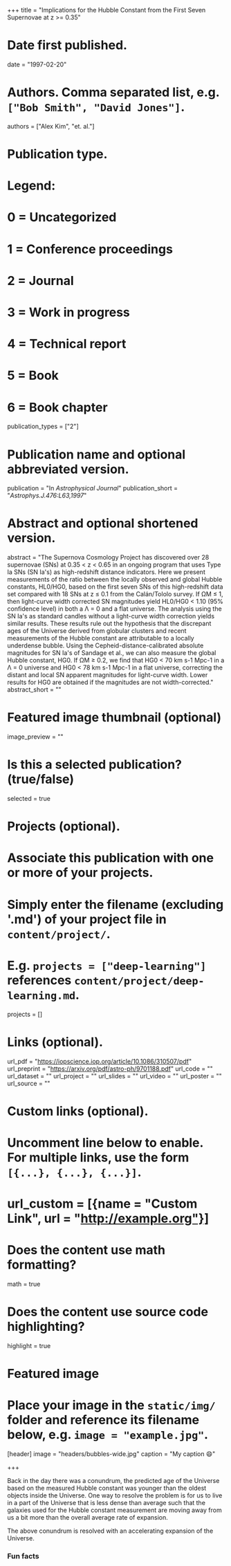 +++
title = "Implications for the Hubble Constant from the First Seven Supernovae at z >= 0.35"

# Date first published.
date = "1997-02-20"

# Authors. Comma separated list, e.g. `["Bob Smith", "David Jones"]`.
authors = ["Alex Kim", "et. al."]

# Publication type.
# Legend:
# 0 = Uncategorized
# 1 = Conference proceedings
# 2 = Journal
# 3 = Work in progress
# 4 = Technical report
# 5 = Book
# 6 = Book chapter
publication_types = ["2"]

# Publication name and optional abbreviated version.
publication = "In *Astrophysical Journal*"
publication_short = "*Astrophys.J.476:L63,1997*"

# Abstract and optional shortened version.
abstract = "The Supernova Cosmology Project has discovered over 28 supernovae (SNs) at 0.35 < z < 0.65 in an ongoing program that uses Type Ia SNs (SN Ia's) as high-redshift distance indicators. Here we present measurements of the ratio between the locally observed and global Hubble constants, HL0/HG0, based on the first seven SNs of this high-redshift data set compared with 18 SNs at z ≤ 0.1 from the Calán/Tololo survey. If ΩM ≤ 1, then light-curve width corrected SN magnitudes yield HL0/HG0 < 1.10 (95% confidence level) in both a Λ = 0 and a flat universe. The analysis using the SN Ia's as standard candles without a light-curve width correction yields similar results. These results rule out the hypothesis that the discrepant ages of the Universe derived from globular clusters and recent measurements of the Hubble constant are attributable to a locally underdense bubble. Using the Cepheid-distance-calibrated absolute magnitudes for SN Ia's of Sandage et al., we can also measure the global Hubble constant, HG0. If ΩM ≥ 0.2, we find that HG0 < 70 km s-1 Mpc-1 in a Λ = 0 universe and HG0 < 78 km s-1 Mpc-1 in a flat universe, correcting the distant and local SN apparent magnitudes for light-curve width. Lower results for HG0 are obtained if the magnitudes are not width-corrected."
abstract_short = ""

# Featured image thumbnail (optional)
image_preview = ""

# Is this a selected publication? (true/false)
selected = true

# Projects (optional).
#   Associate this publication with one or more of your projects.
#   Simply enter the filename (excluding '.md') of your project file in `content/project/`.
#   E.g. `projects = ["deep-learning"]` references `content/project/deep-learning.md`.
projects = []

# Links (optional).
url_pdf = "https://iopscience.iop.org/article/10.1086/310507/pdf"
url_preprint = "https://arxiv.org/pdf/astro-ph/9701188.pdf"
url_code = ""
url_dataset = ""
url_project = ""
url_slides = ""
url_video = ""
url_poster = ""
url_source = ""

# Custom links (optional).
#   Uncomment line below to enable. For multiple links, use the form `[{...}, {...}, {...}]`.
# url_custom = [{name = "Custom Link", url = "http://example.org"}]

# Does the content use math formatting?
math = true

# Does the content use source code highlighting?
highlight = true

# Featured image
# Place your image in the `static/img/` folder and reference its filename below, e.g. `image = "example.jpg"`.
[header]
image = "headers/bubbles-wide.jpg"
caption = "My caption 😄"

+++

Back in the day there was a conundrum, the predicted age of the Universe based on the measured Hubble constant was younger than the oldest objects inside the Universe.  One way to resolve the problem is for us to live in a part of the Universe that is less dense than average such that the galaxies used for the Hubble constant measurement are moving away from us a bit more than the overall average rate of expansion.

The above conundrum is resolved with an accelerating expansion of the Universe.  

### Fun facts



